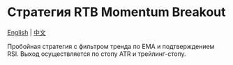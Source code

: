# Стратегия RTB Momentum Breakout
[English](README.md) | [中文](README_cn.md)

Пробойная стратегия с фильтром тренда по EMA и подтверждением RSI. Выход осуществляется по стопу ATR и трейлинг-стопу.
